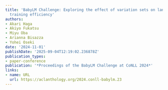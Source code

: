 ```yaml
---
title: 'BabyLM Challenge: Exploring the effect of variation sets on language model
  training efficiency'
authors:
- Akari Haga
- Akiyo Fukatsu
- Miyu Oba
- Arianna Bisazza
- Yohei Oseki
date: '2024-11-01'
publishDate: '2025-09-04T12:19:02.236878Z'
publication_types:
- paper-conference
publication: '*Proceedings of the BabyLM Challenge at CoNLL 2024*'
links:
- name: URL
  url: https://aclanthology.org/2024.conll-babylm.23
---
```

